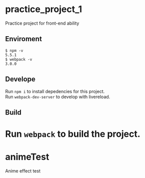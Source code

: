 # practice_project_1
Practice project for front-end ability

## Enviroment
```
$ npm -v
5.5.1
$ webpack -v
3.0.0
```

## Develope

Run `npm i` to install depedencies for this project.<br>
Run `webpack-dev-server` to develop with livereload.

## Build

Run `webpack` to build the project.
=======
# animeTest
Anime effect test
